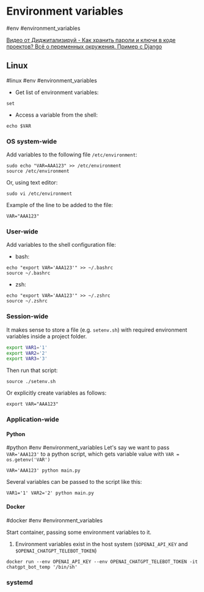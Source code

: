 # Environment variables
#env #environment_variables 

[Видео от Диджитализируй - Как хранить пароли и ключи в коде проектов? Всё о переменных окружения. Пример с Django](https://youtu.be/Y9MRCxq4DIc)

## Linux
#linux #env #environment_variables 

- Get list of environment variables:
```shell
set
```

- Access a variable from the shell:
```shell
echo $VAR
```

### OS system-wide

Add variables to the following file `/etc/environment`:
 ```shell
sudo echo "VAR=AAA123" >> /etc/environment
source /etc/environment
```

Or, using text editor:
```shell
sudo vi /etc/environment
```

Example of the line to be added to the file:
```
VAR="AAA123"
```

### User-wide

Add variables to the shell configuration file:
- bash:
```shell
echo "export VAR='AAA123'" >> ~/.bashrc
source ~/.bashrc
```
- zsh:
```shell
echo "export VAR='AAA123'" >> ~/.zshrc
source ~/.zshrc
```

### Session-wide

It makes sense to store a file (e.g. `setenv.sh`) with required environment variables inside a project folder.
```sh
export VAR1='1'
export VAR2='2'
export VAR3='3'
```

Then run that script:
```shell
source ./setenv.sh
```

Or explicitly create variables as follows:
```shell
export VAR="AAA123"
```

### Application-wide

#### Python
#python #env #environment_variables 
Let's say we want to pass `VAR='AAA123'` to a python script, which gets variable value with `VAR = os.getenv('VAR')`
```shell
VAR='AAA123' python main.py
```

Several variables can be passed to the script like this:
```shell
VAR1='1' VAR2='2' python main.py
```

#### Docker
#docker #env #environment_variables 

Start container, passing some environment variables to it.
1. Environment variables exist in the host system (`$OPENAI_API_KEY` and `$OPENAI_CHATGPT_TELEBOT_TOKEN`)
```shell
docker run --env OPENAI_API_KEY --env OPENAI_CHATGPT_TELEBOT_TOKEN -it chatgpt_bot_temp '/bin/sh' 
```

### systemd